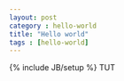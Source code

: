 ```yaml
---
layout: post
category : hello-world
title: "Hello world"
tags : [hello-world]
---
```

{% include JB/setup %}
TUT
